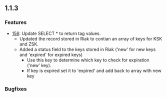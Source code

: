 ## 1.1.3

### Features
- [156](https://github.com/Comcast/traffic_control/issues/156): Update SELECT * to return tag values.
	- Updated the record stored in Riak to contian an array of keys for KSK and ZSK.
	- Added a status field to the keys stored in Riak ('new' for new keys and 'expired' for expired keys)
		- Use this key to determine which key to check for expiration ('new' key).
		- If key is expired set it to 'expired' and add back to array with new key


### Bugfixes
